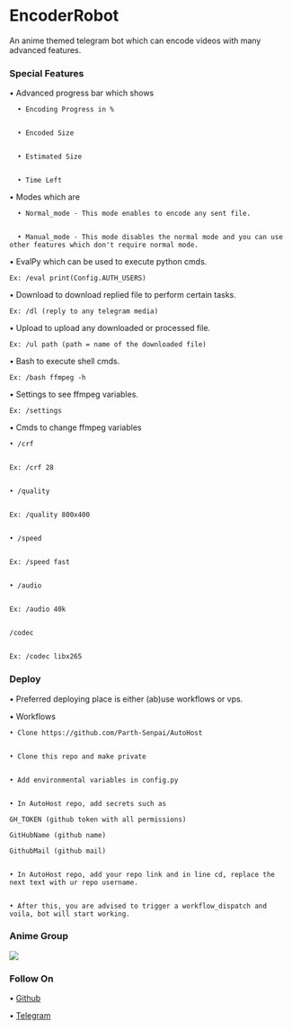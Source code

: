 # EncoderRobot 

An anime themed telegram bot which can encode videos with many advanced features.

### Special Features 
• Advanced progress bar which shows

```
  • Encoding Progress in %
  
  
  • Encoded Size
  
  
  • Estimated Size 
  
  
  • Time Left
```
  
• Modes which are 

```
  • Normal_mode - This mode enables to encode any sent file.
  
  
  • Manual_mode - This mode disables the normal mode and you can use other features which don't require normal mode.
```
  
  
• EvalPy which can be used to execute python cmds.


```
Ex: /eval print(Config.AUTH_USERS)
```

• Download to download replied file to perform certain tasks.


```
Ex: /dl (reply to any telegram media)
```


• Upload to upload any downloaded or processed file.


```
Ex: /ul path (path = name of the downloaded file)
```


• Bash to execute shell cmds.


```
Ex: /bash ffmpeg -h
```


• Settings to see ffmpeg variables.


```
Ex: /settings
```


• Cmds to change ffmpeg variables


```
• /crf 


Ex: /crf 28


• /quality


Ex: /quality 800x400


• /speed


Ex: /speed fast


• /audio


Ex: /audio 40k


/codec 


Ex: /codec libx265
```


### Deploy
• Preferred deploying place is either (ab)use workflows or vps.


• Workflows

```
• Clone https://github.com/Parth-Senpai/AutoHost


• Clone this repo and make private


• Add environmental variables in config.py


• In AutoHost repo, add secrets such as

GH_TOKEN (github token with all permissions)

GitHubName (github name)

GithubMail (github mail)


• In AutoHost repo, add your repo link and in line cd, replace the next text with ur repo username.


• After this, you are advised to trigger a workflow_dispatch and voila, bot will start working.
```


### Anime Group

<a href="https://t.me/Anime_ChatClub"><img src="https://img.shields.io/badge/Telegram-Join%20Telegram%20Group-blue.svg?logo=telegram"></a>


### Follow On

• [Github](https://github.com/StrawHat-Network)


• [Telegram](http://t.me/Animes_Encoded)